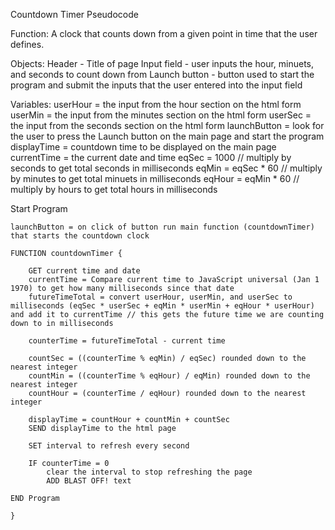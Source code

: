 Countdown Timer Pseudocode

Function:
    A clock that counts down from a given point in time that the user defines.

Objects:
    Header - Title of page
    Input field - user inputs the hour, minuets, and seconds to count down from
    Launch button - button used to start the program and submit the inputs that the user entered into the input field

Variables:
    userHour = the input from the hour section on the html form
    userMin = the input from the minutes section on the html form
    userSec = the input from the seconds section on the html form
    launchButton = look for the user to press the Launch button on the main page and start the program
    displayTime = countdown time to be displayed on the main page
    currentTime = the current date and time
    eqSec = 1000 // multiply by seconds to get total seconds in milliseconds
    eqMin = eqSec * 60 // multiply by minutes to get total minuets in milliseconds
    eqHour = eqMin * 60 // multiply by hours to get total hours in milliseconds

Start Program

    launchButton = on click of button run main function (countdownTimer) that starts the countdown clock

    FUNCTION countdownTimer {

        GET current time and date
        currentTime = Compare current time to JavaScript universal (Jan 1 1970) to get how many milliseconds since that date
        futureTimeTotal = convert userHour, userMin, and userSec to milliseconds (eqSec * userSec + eqMin * userMin + eqHour * userHour) and add it to currentTime // this gets the future time we are counting down to in milliseconds

        counterTime = futureTimeTotal - current time

        countSec = ((counterTime % eqMin) / eqSec) rounded down to the nearest integer
        countMin = ((counterTime % eqHour) / eqMin) rounded down to the nearest integer
        countHour = (counterTime / eqHour) rounded down to the nearest integer

        displayTime = countHour + countMin + countSec
        SEND displayTime to the html page

        SET interval to refresh every second

        IF counterTime = 0
            clear the interval to stop refreshing the page
            ADD BLAST OFF! text

    END Program

    }